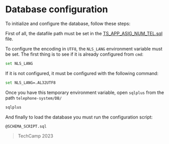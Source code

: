 # Database configuration

To initialize and configure the database, follow these steps:

First of all, the datafile path must be set in the [TS_APP_ASIG_NUM_TEL.sql](https://github.com/felipevcc/telephone-system/blob/main/DB/sys/tablespaces/TS_APP_ASIG_NUM_TEL.sql) file.

To configure the encoding in `UTF8`, the `NLS_LANG` environment variable must be set.
The first thing is to see if it is already configured from `cmd`:
```bash
set NLS_LANG
```

If it is not configured, it must be configured with the following command:
```bash
set NLS_LANG=.AL32UTF8
```	

Once you have this temporary environment variable, open `sqlplus` from the path `telephone-system/DB/`
```bash
sqlplus
```

And finally to load the database you must run the configuration script:
```
@SCHEMA_SCRIPT.sql
```

> TechCamp 2023
